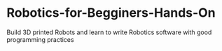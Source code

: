 # Robotics-for-Begginers-Hands-On
Build 3D printed Robots and learn to write Robotics software with good programming practices
